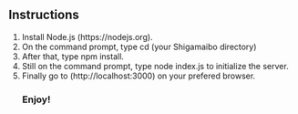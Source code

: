<h2>Instructions</h2>
<ol>
  <li>Install Node.js (https://nodejs.org).</li>
  <li>On the command prompt, type cd (your Shigamaibo directory)</li>
  <li>After that, type npm install.</li>
  <li>Still on the command prompt, type node index.js to initialize the server.</li>
  <li>Finally go to (http://localhost:3000) on your prefered browser.</li>
  <h3>Enjoy!</h3>
</ol>
